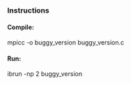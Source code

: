 ### Instructions

#### Compile:
mpicc -o buggy_version buggy_version.c

#### Run:
ibrun -np 2 buggy_version

